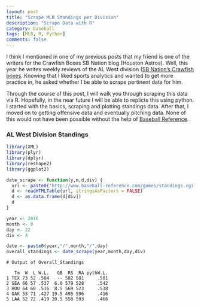 ```yaml
---
layout: post
title: "Scrape MLB Standings per Division"
description: "Scrape Data with R"
category: baseball
tags: [MLB, R, Python]
comments: false
---
```


I think I mentioned in one of my previous posts that my friend is one of the writers for the Crawfish Boxes SB Nation blog (Houston Astros). Well, this year he writes weekly reviews of the AL West division ([SB Nation’s Crawfish boxes](http://www.crawfishboxes.com/2016/8/8/12402328/the-good-the-bad-and-the-ugly-a-weekly-al-west-roundup-week-18?_ga=1.206349203.1040503687.1461935942). Knowing that I liked sports analytics and wanted to get more practice in, he asked whether I be able to scrape pertinent data for him. 

Through the course of this post, I will walk you through scraping this data via R. Hopefully, in the near future I will be able to replicte this using python. I started with the basics, scraping and plotting standings data. After that, I moved on to getting offensive data and eventually pitching data. None of this would not have been possible without the help of [Baseball Reference](http://www.baseball-reference.com/games/standings.cgi?year=2016&month=8&day=21&submit=Submit+Date). 

### AL West Division Standings

```r
library(XML)
library(plyr)
library(dplyr)
library(reshape2)
library(ggplot2)

date_scrape <- function(y,m,d,div) {
  url <- paste0("http://www.baseball-reference.com/games/standings.cgi?year=",y,"&month=",m, "&day=",d,"&submit=Submit+Date")
  d <- readHTMLTable(url, stringsAsFactors = FALSE)
  d <- as.data.frame(d[div])
  d
}

year <- 2016
month <- 8
day <- 22
div <- 4

date <- paste0(year,"/",month,"/",day)
overall_standings <- date_scrape(year,month,day,div)
```


```
# Output of Overall_Standings 

   Tm  W  L W.L.   GB  RS  RA pythW.L.
1 TEX 73 52 .584   -- 582 581     .501
2 SEA 66 57 .537  6.0 579 528     .542
3 HOU 64 60 .516  8.5 569 523     .538
4 OAK 53 71 .427 19.5 495 596     .416
5 LAA 52 72 .419 20.5 550 593     .466
```

<!--- [_config.yml]({{ site.baseurl }}/images/Team_Cap_Space.png)
--> 



